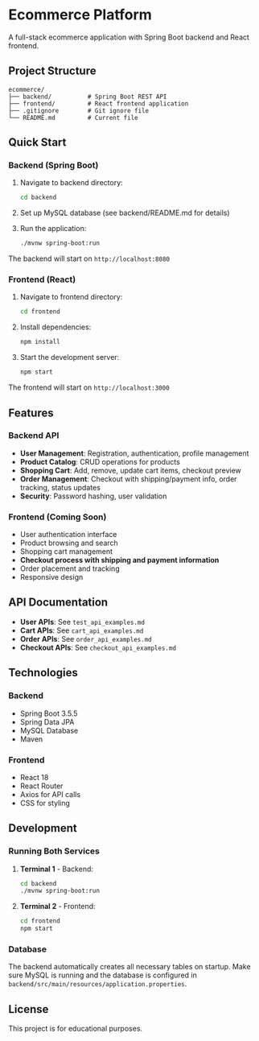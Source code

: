 # Ecommerce Platform

A full-stack ecommerce application with Spring Boot backend and React frontend.

## Project Structure

```
ecommerce/
├── backend/          # Spring Boot REST API
├── frontend/         # React frontend application
├── .gitignore        # Git ignore file
└── README.md         # Current file
```

## Quick Start

### Backend (Spring Boot)

1. Navigate to backend directory:
   ```bash
   cd backend
   ```

2. Set up MySQL database (see backend/README.md for details)

3. Run the application:
   ```bash
   ./mvnw spring-boot:run
   ```

The backend will start on `http://localhost:8080`

### Frontend (React)

1. Navigate to frontend directory:
   ```bash
   cd frontend
   ```

2. Install dependencies:
   ```bash
   npm install
   ```

3. Start the development server:
   ```bash
   npm start
   ```

The frontend will start on `http://localhost:3000`

## Features

### Backend API
- **User Management**: Registration, authentication, profile management
- **Product Catalog**: CRUD operations for products
- **Shopping Cart**: Add, remove, update cart items, checkout preview
- **Order Management**: Checkout with shipping/payment info, order tracking, status updates
- **Security**: Password hashing, user validation

### Frontend (Coming Soon)
- User authentication interface
- Product browsing and search
- Shopping cart management
- **Checkout process with shipping and payment information**
- Order placement and tracking
- Responsive design

## API Documentation

- **User APIs**: See `test_api_examples.md`
- **Cart APIs**: See `cart_api_examples.md`
- **Order APIs**: See `order_api_examples.md`
- **Checkout APIs**: See `checkout_api_examples.md`

## Technologies

### Backend
- Spring Boot 3.5.5
- Spring Data JPA
- MySQL Database
- Maven

### Frontend
- React 18
- React Router
- Axios for API calls
- CSS for styling

## Development

### Running Both Services

1. **Terminal 1** - Backend:
   ```bash
   cd backend
   ./mvnw spring-boot:run
   ```

2. **Terminal 2** - Frontend:
   ```bash
   cd frontend
   npm start
   ```

### Database

The backend automatically creates all necessary tables on startup. Make sure MySQL is running and the database is configured in `backend/src/main/resources/application.properties`.


## License

This project is for educational purposes.
